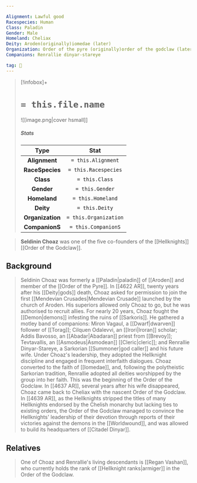 ```yaml
---

Alignment: Lawful good
Racespecies: Human
Class: Paladin
Gender: Male
Homeland: Cheliax
Deity: Aroden(originally)iomedae (later)
Organization: Order of the pyre (originally)order of the godclaw (later)
Companions: Renrallie dinyar-stareye

tag: 👤️
---
```


> [!infobox]+
> #  `= this.file.name`
> ![[image.png|cover hsmall]]
> ##### Stats
> Type | Stat |
> :---: |:---:|
> **Alignment** | `= this.Alignment` |
> **RaceSpecies** | `= this.Racespecies` |
> **Class** | `= this.Class` |
> **Gender** | `= this.Gender` |
> **Homeland** | `= this.Homeland` |
> **Deity** | `= this.Deity` |
> **Organization** | `= this.Organization` |
> **CompanionS** | `= this.CompanionS` |



> **Seldinin Choaz** was one of the five co-founders of the [[Hellknights]] [[Order of the Godclaw]].


## Background

> Seldinin Choaz was formerly a [[Paladin|paladin]] of [[Aroden]] and member of the [[Order of the Pyre]]. In [[4622 AR]], twenty years after his [[Deity|gods]] death, Choaz asked for permission to join the first [[Mendevian Crusades|Mendevian Crusade]] launched by the church of Aroden. His superiors allowed only Choaz to go, but he was authorised to recruit allies.
> For nearly 20 years, Choaz fought the [[Demon|demons]] infesting the ruins of [[Sarkoris]]. He gathered a motley band of companions: Miron Vagaul, a [[Dwarf|dwarven]] follower of [[Torag]]; Cilquen Odalevvi, an [[Irori|Iroran]] scholar; Addis Bavosso, an [[Abadar|Abadaran]] priest from [[Brevoy]]; Tevtavallis, an [[Asmodeus|Asmodean]] [[Cleric|cleric]]; and Renrallie Dinyar-Stareye, a Sarkorian [[Summoner|god caller]] and his future wife. Under Choaz's leadership, they adopted the Hellknight discipline and engaged in frequent interfaith dialogues. Choaz converted to the faith of [[Iomedae]], and, following the polytheistic Sarkorian tradition, Renrallie adopted all deities worshipped by the group into her faith. This was the beginning of the Order of the Godclaw.
> In [[4637 AR]], several years after his wife disappeared, Choaz came back to Cheliax with the nascent Order of the Godclaw. In [[4639 AR]], as the Hellknights stripped the titles of many Hellknights endorsed by the Chelish monarchy but lacking ties to existing orders, the Order of the Godclaw managed to convince the Hellknights' leadership of their devotion through reports of their victories against the demons in the [[Worldwound]], and was allowed to build its headquarters of [[Citadel Dinyar]].


## Relatives

> One of Choaz and Renrallie's living descendants is [[Regan Vashan]], who currently holds the rank of [[Hellknight ranks|armiger]] in the Order of the Godclaw.







